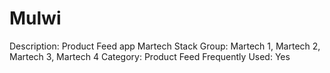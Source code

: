 # Mulwi

Description: Product Feed app
Martech Stack Group: Martech 1, Martech 2, Martech 3, Martech 4
Category: Product Feed
Frequently Used: Yes